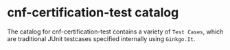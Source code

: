 # cnf-certification-test catalog

The catalog for cnf-certification-test contains a variety of `Test Cases`, which are traditional JUnit testcases specified internally using `Ginkgo.It`.
